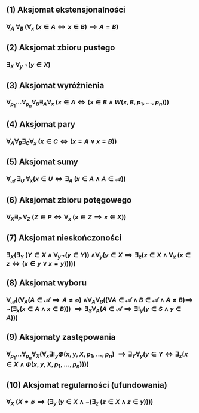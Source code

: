 ## (1) **Aksjomat ekstensjonalności**
### $\forall_{A} \:\forall_{B}\: (\forall_{x} \:(x \in A \iff x \in B) \implies A=B)$
## (2) **Aksjomat zbioru pustego**
### $\exists_{X} \:\forall_{y} \: \neg(y \in X)$
## (3) **Aksjomat wyróżnienia**
### $\forall_{p_1}... \forall_{p_n} \forall_{B}  \exists_A \forall_x$ $(x \in A \iff (x \in B \wedge W(x,B,p_1,...,p_n)))$
## (4) **Aksjomat pary**
### $\forall_A \forall_B \exists_C \forall_x \:(x \in C \iff (x = A \vee x= B))$
## (5) **Aksjomat sumy**
###  $\forall_\mathcal{A} \: \exists_U \: \forall_x(x \in U \iff \exists_A \: (x \in A \wedge A \in \mathcal{A}))$
## (6) **Aksjomat zbioru potęgowego**
###  $\forall_X \exists_P \: \forall_Z \:(Z \in P \iff \forall_x \:(x \in Z \implies  x \in X))$
## (7) **Aksjomat nieskończoności**
###  $\exists_X  (\exists_Y \:(Y \in X \wedge \forall_y \neg(y \in Y))$ $\wedge \forall_y(y \in X \implies \exists_z (z \in X \wedge \forall_x$ $(x \in z \iff (x \in y \vee x = y)))))$
## (8) **Aksjomat wyboru**
###  $\forall_\mathcal{A} ((\forall_A (A \in \mathcal{A} \implies A \neq \emptyset)$  $\wedge \forall_A \forall_B  (( \forall{A \in \mathcal{A}} \wedge B \in  \mathcal{A} \wedge A \neq B) \implies$ $\neg(\exists_x (x \in A \wedge x \in B)))$ $\implies \exists_S \forall_A (A \in \mathcal{A} \implies \exists!_y (y \in S \wedge y \in A)))$
## (9) **Aksjomaty zastępowania**
###  $\forall_{p_1} ... \forall_{p_n} \forall_X (\forall_x \exists!_{y} \Phi(x,y,X,p_1,...,p_n)$ $\implies \exists_Y \forall_y (y\in Y \iff \exists_x (x \in X \wedge \Phi(x,y,X,p_1,...,p_n))))$
## (10) **Aksjomat regularności (ufundowania)**
###  $\forall_X \:(X \neq \emptyset \implies (\exists_y \: (y \in X \wedge \neg(\exists_z \:(z \in X \wedge z \in y))))$